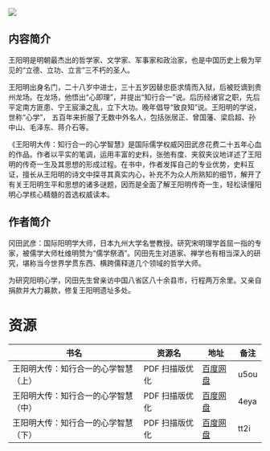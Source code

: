 ![](http://img3m9.ddimg.cn/76/22/23636029-1_u_1.jpg)

## 内容简介

王阳明是明朝最杰出的哲学家、文学家、军事家和政治家，也是中国历史上极为罕见的“立德、立功、立言”三不朽的圣人。

王阳明出身名门，二十八岁中进士，三十五岁因替忠臣求情而入狱，后被贬谪到贵州龙场。在龙场，他悟出“心即理”，并提出“知行合一”说。后历经诸官之职，先后平定南方匪患、宁王宸濠之乱，立下大功。晚年倡导“致良知”说。王阳明的学说，世称“心学”， 五百年来折服了无数中外名人，包括张居正、曾国藩、梁启超、孙中山、毛泽东、蒋介石等。

《王阳明大传：知行合一的心学智慧》是国际儒学权威冈田武彦花费二十五年心血的作品。作者以平实的笔调，运用丰富的史料，张弛有度、夹叙夹议地详述了王阳明的传奇一生及其思想的形成过程。在书中，作者发挥自己的专业优势，史料互证，擅长从王阳明的诗文中探寻其真实内心，补充不为众人所熟知的细节，解开了有关王阳明生平和思想的诸多谜题，因而是全面了解王阳明传奇一生，轻松读懂阳明心学核心精髓的首选权威读本。

## 作者简介

冈田武彦：国际阳明学大师，日本九州大学名誉教授。研究宋明理学首屈一指的专家，被儒学大师杜维明赞为“儒学祭酒”。冈田先生对道家、禅学也有相当深入的研究，堪称当今世界学贯东西、横跨儒释道几个领域的哲学大师。

为研究阳明心学，冈田先生曾亲访中国八省区八十余县市，行程两万余里。又亲自捐款并大力募款，修复王阳明遗址多处。

# 资源

|书名|资源名|地址|备注|
|---|---|---|---|
|王阳明大传：知行合一的心学智慧（上）|PDF 扫描版优化|[百度网盘](https://pan.baidu.com/s/1lWbSCUQKxueR9MWtFp-k1A)|u5ou|
|王阳明大传：知行合一的心学智慧（中）|PDF 扫描版优化|[百度网盘](https://pan.baidu.com/s/1MqNhs8QviBTmsLLGHJr9-A)|4eya|
|王阳明大传：知行合一的心学智慧（下）|PDF 扫描版优化|[百度网盘](https://pan.baidu.com/s/1oz7DExUaLr1k-2tcDiORow)|tt2i|
